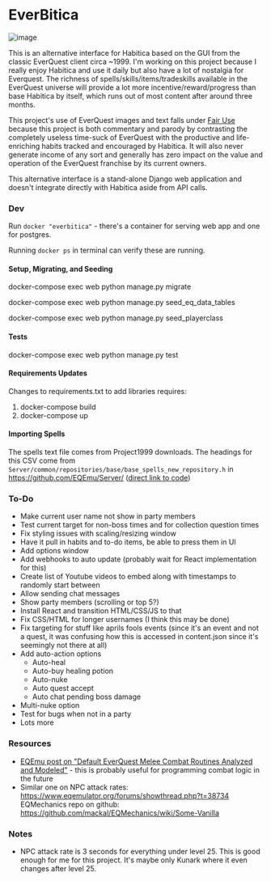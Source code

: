 # EverBitica

![image](https://github.com/brynnb/everbitica/assets/1271817/d39130dc-a92e-4475-9db6-86e8d2e67aae)

This is an alternative interface for Habitica based on the GUI from the classic EverQuest client circa ~1999. I'm working on this project because I really enjoy Habitica and use it daily but also have a lot of nostalgia for Everquest. The richness of spells/skills/items/tradeskills available in the EverQuest universe will provide a lot more incentive/reward/progress than base Habitica by itself, which runs out of most content after around three months. 

This project's use of EverQuest images and text falls under [Fair Use](https://en.wikipedia.org/wiki/Fair_use) because this project is both commentary and parody by contrasting the completely useless time-suck of EverQuest with the productive and life-enriching habits tracked and encouraged by Habitica. It will also never generate income of any sort and generally has zero impact on the value and operation of the EverQuest franchise by its current owners. 

This alternative interface is a stand-alone Django web application and doesn't integrate directly with Habitica aside from API calls. 

### Dev

Run `docker "everbitica"` - there's a container for serving web app and one for postgres. 

Running `docker ps` in terminal can verify these are running. 


#### Setup, Migrating, and Seeding

docker-compose exec web python manage.py migrate

docker-compose exec web python manage.py seed_eq_data_tables

docker-compose exec web python manage.py seed_playerclass


#### Tests

 docker-compose exec web python manage.py test

#### Requirements Updates

Changes to requirements.txt to add libraries requires:

1. docker-compose build
2. docker-compose up


#### Importing Spells

The spells text file comes from Project1999 downloads. The headings for this CSV come from `Server/common/repositories/base/base_spells_new_repository.h` in https://github.com/EQEmu/Server/ ([direct link to code](https://github.com/EQEmu/Server/blob/82aa6a1587477e642e7ac44e7902f4568bb8563e/common/repositories/base/base_spells_new_repository.h#L19))

### To-Do

* Make current user name not show in party members
* Test current target for non-boss times and for collection question times
* Fix styling issues with scaling/resizing window
* Have it pull in habits and to-do items, be able to press them in UI
* Add options window
* Add webhooks to auto update (probably wait for React implementation for this)
* Create list of Youtube videos to embed along with timestamps to randomly start between
* Allow sending chat messages
* Show party members (scrolling or top 5?)
* Install React and transition HTML/CSS/JS to that
* Fix CSS/HTML for longer usernames (I think this may be done)
* Fix targeting for stuff like aprils fools events (since it's an event and not a quest, it was confusing how this is accessed in content.json since it's seemingly not there at all)
* Add auto-action options
    * Auto-heal 
    * Auto-buy healing potion
    * Auto-nuke
    * Auto quest accept
    * Auto chat pending boss damage
* Multi-nuke option
* Test for bugs when not in a party
* Lots more


### Resources

* [EQEmu post on  "Default EverQuest Melee Combat Routines Analyzed and Modeled"](https://www.eqemulator.org/forums/showthread.php?t=40543) - this is probably useful for programming combat logic in the future
* Similar one on NPC attack rates: https://www.eqemulator.org/forums/showthread.php?t=38734
EQMechanics repo on github: https://github.com/mackal/EQMechanics/wiki/Some-Vanilla

### Notes

* NPC attack rate is 3 seconds for everything under level 25. This is good enough for me for this project. It's maybe only Kunark where it even changes after level 25. 